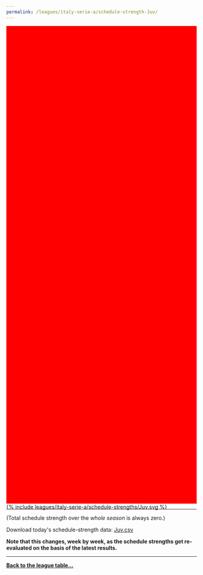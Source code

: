 ```yaml
---
permalink: /leagues/italy-serie-a/schedule-strength-Juv/
---
```


<style>
.svg-wrap {
    background-color:red;
    height:0;
    padding-top:250%; /* 350px/550px */
    position: relative;
}

svg {
    background-color: white;
    height: 100%;
    display:block;
    width: 100%;
    position: absolute;
    top:0;
    left:0;
}
</style>


<div class="svg-wrap">
{% include leagues/italy-serie-a/schedule-strengths/Juv.svg %}
</div>

-----

(Total schedule strength over the *whole season* is always zero.)


Download today's schedule-strength data: [Juv.csv](/assets/leagues/italy-serie-a/2020/schedule-strengths/Juv.csv)

**Note that this changes, week by week, as the schedule strengths get re-evaluated on the
basis of the latest results.**

-----

[**Back to the league table...**](/leagues/italy-serie-a)


